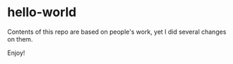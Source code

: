 # hello-world

Contents of this repo are based on people's work, yet I did several changes on them.

Enjoy!

